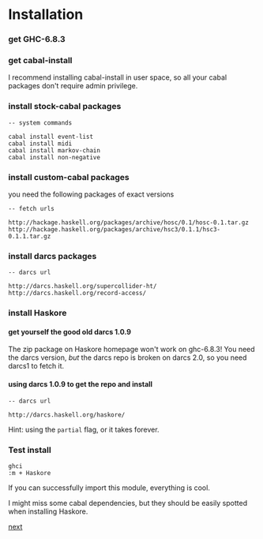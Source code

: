 Installation
=============


### get GHC-6.8.3

### get cabal-install

I recommend installing cabal-install in user space, so all your cabal packages don't require admin privilege.

### install stock-cabal packages

	-- system commands
	
	cabal install event-list
	cabal install midi
	cabal install markov-chain
	cabal install non-negative

### install custom-cabal packages

you need the following packages of exact versions

	-- fetch urls
	
	http://hackage.haskell.org/packages/archive/hosc/0.1/hosc-0.1.tar.gz
	http://hackage.haskell.org/packages/archive/hsc3/0.1.1/hsc3-0.1.1.tar.gz
		
### install darcs packages

	-- darcs url
	
	http://darcs.haskell.org/supercollider-ht/
	http://darcs.haskell.org/record-access/

### install Haskore

#### get yourself the good old darcs 1.0.9

The zip package on Haskore homepage won't work on ghc-6.8.3! You need the darcs version, _but_ the darcs repo is broken on darcs 2.0, so you need darcs1 to fetch it.

#### using darcs 1.0.9 to get the repo and install

	-- darcs url
	
	http://darcs.haskell.org/haskore/ 
	
Hint: using the `partial` flag, or it takes forever.

### Test install

	ghci
	:m + Haskore
	
If you can successfully import this module, everything is cool.

I might miss some cabal dependencies, but they should be easily spotted when installing Haskore.

[next](1.markdown)